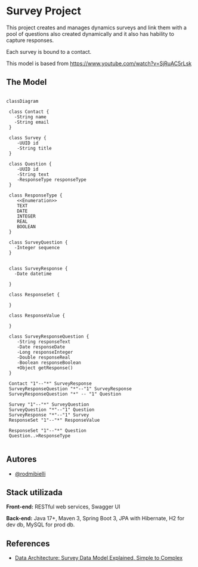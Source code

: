 
# Survey Project

This project creates and manages dynamics surveys and link them with a pool of questions also created dynamically and it also has hability to capture responses. 

Each survey is bound to a contact.

This model is based from https://www.youtube.com/watch?v=SjRuAC5rLsk
##  The Model

```mermaid

classDiagram
 
 class Contact {
   -String name
   -String email
 }
 
 class Survey {
    -UUID id
    -String title
 }

 class Question {
    -UUID id
    -String text
    -ResponseType responseType
 }

 class ResponseType {
    <<Enumeration>>
    TEXT
    DATE
    INTEGER
    REAL 
    BOOLEAN 
 }
 
 class SurveyQuestion {
   -Integer sequence 
 }
 

 class SurveyResponse {
   -Date datetime
   
 }

 class ResponseSet {

 }

 class ResponseValue {
    
 }

 class SurveyResponseQuestion {
    -String responseText
    -Date responseDate
    -Long responseInteger
    -Double responseReal
    -Boolean responseBoolean
    +Object getResponse()
 }
 
 Contact "1"--"*" SurveyResponse
 SurveyResponseQuestion "*"--"1" SurveyResponse
 SurveyResponseQuestion "*" -- "1" Question
 
 Survey "1"--"*" SurveyQuestion
 SurveyQuestion "*"--"1" Question
 SurveyResponse "*"--"1" Survey
 ResponseSet "1"--"*" ResponseValue

 ResponseSet "1"--"*" Question
 Question..>ResponseType
  
```

## Autores

- [@rodmibielli](https://www.github.com/rodmibielli)


## Stack utilizada

**Front-end:** RESTful web services, Swagger UI

**Back-end:** Java 17+, Maven 3, Spring Boot 3, JPA with Hibernate, H2 for dev db, MySQL for prod db.


## References

 - [Data Architecture: Survey Data Model Explained, Simple to Complex](https://www.youtube.com/watch?v=SjRuAC5rLsk)

